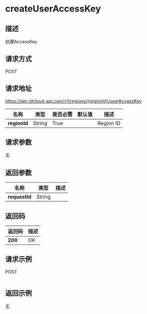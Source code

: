 # createUserAccessKey


## 描述
创建AccessKey

## 请求方式
POST

## 请求地址
https://iam.jdcloud-api.com/v1/regions/{regionId}/userAccessKey

|名称|类型|是否必需|默认值|描述|
|---|---|---|---|---|
|**regionId**|String|True||Region ID|

## 请求参数
无


## 返回参数
|名称|类型|描述|
|---|---|---|
|**requestId**|String||



## 返回码
|返回码|描述|
|---|---|
|**200**|OK|

## 请求示例
POST
```

```

## 返回示例
无

